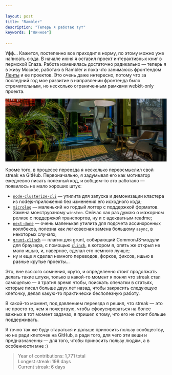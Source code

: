 ```yaml
---

layout: post
title: "Rambler"
description: "Теперь я работаю тут"
keywords: ["личное"]

---
```


Уфф… Кажется, постепенно все приходит в норму, по этому можно уже написать сюда.
В начале июня я оставил проект интерактивных книг в пермской Enaza. Работа
изменилась достаточно радикально — теперь я в живу Москве, работаю в Rambler и
пока что занимаюсь фронтендом [Ленты][7] и ее проектов. Это очень даже
интересно, потому что за последний год мое развитие в направлении фронтенда было
стремительным, но несколько ограниченным рамками webkit-only проекта.

![Rambler][6]

Кроме того, в процессе переезда я несколько переосмыслил свой streak на GitHub.
Первоначально, я задумывал его как мотиватор ежедневно писать полезный код, 
и вобщем-то это работало — появилось не мало хороших штук:

- [`node-clusterize-cli`][1] — утилита для запуска и демонизации кластера
  из nodejs-приложения без изменения его исходного кода;
- [`microlog`][2] — маленький но гордый логгер с поддержкой форматов. Замена
  монструозному `winston`. Сейчас как раз думаю о мажорном релизе с поддержкой
  транспортов, ну и с адекватным readme;
- [`next-done`][3] — очень маленькая утилита для подсчета ассинхронных коллбеков,
  полезна как легковесная замена большому `async`, в некоторых случаях;
- [`grunt-clinch`][4] — плагин для grunt, собирающий CommonJS-модули для браузера,
  с помощью [`clinch`][5], в котором я, опять же открыл не мало ишью, и, наверное,
  сделал его немного лучше;
- ну и еще я сделал немного переводов, форков, фиксов, ишью в разные крутые проекты…

Это, вне всякого сомнения, круто, и определенно стоит продолжать делать такие
штуки, только в какой-то момент я понял что streak стал самоцелью — я тратил
время чтобы, поискать опечатки в статьях, которые писал больше двух лет назад,
чтобы закрасить следующую клеточку, делал какую-то практически бесполезную
  работу.

В какой-то момент, под давлением переезда я решил, что streak — это
не просто то, чем я пожертвую, чтобы сфокусироваться на более важных в тот момент
задачах, я пришел к тому, что его не стоит больше поддерживать.

Я точно так же буду стараться и дальше приносить пользу сообществу, но не ради
клеточек на GitHub, а ради того, для чего эти вещи и предназначенны — для того,
чтобы приносить пользу людям, а в особенности мне :)

> Year of contributions: 1,771 total  
> Longest streak: 198 days  
> Current streak: 6 days  


[1]: https://github.com/shuvalov-anton/node-clusterize-cli
[2]: https://github.com/shuvalov-anton/microlog
[3]: https://github.com/shuvalov-anton/next-done
[4]: https://github.com/shuvalov-anton/grunt-clinch
[5]: https://github.com/Meettya/clinch
[6]: /assets/articles-assets/rambler.jpg
[7]: http://lenta.ru